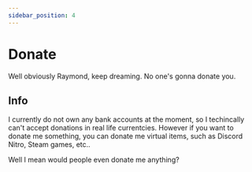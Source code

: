 ```yaml
---
sidebar_position: 4
---
```


# Donate

Well obviously Raymond, keep dreaming. No one's gonna donate you.

## Info

I currently do not own any bank accounts at the moment, so I techincally can't accept donations in real life currentcies. However if you want to donate me something, you can donate me virtual items, such as Discord Nitro, Steam games, etc..

Well I mean would people even donate me anything?